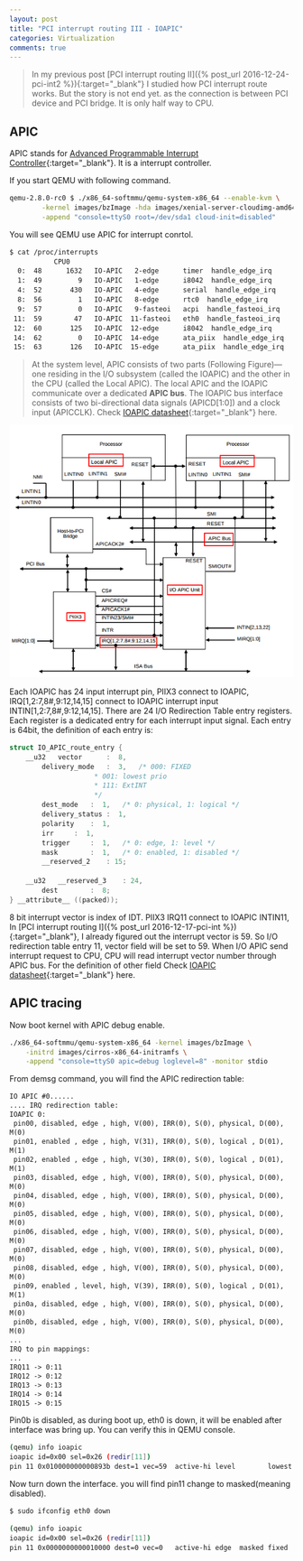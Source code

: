 ```yaml
---
layout: post 
title: "PCI interrupt routing III - IOAPIC"
categories: Virtualization 
comments: true
---
```


> In my previous post [PCI interrupt routing II]({% post_url 2016-12-24-pci-int2 %}){:target="_blank"}
I studied how PCI interrupt route works. But the story is not end yet. as the connection is between PCI device and PCI bridge.
It is only half way to CPU.

## APIC
APIC stands for [Advanced Programmable Interrupt Controller](https://en.wikipedia.org/wiki/Advanced_Programmable_Interrupt_Controller){:target="_blank"}.
It is a interrupt controller.

If you start QEMU with following command.

```bash
qemu-2.8.0-rc0 $ ./x86_64-softmmu/qemu-system-x86_64 --enable-kvm \
        -kernel images/bzImage -hda images/xenial-server-cloudimg-amd64-disk1.img -nographic \
        -append "console=ttyS0 root=/dev/sda1 cloud-init=disabled"
```

You will see QEMU use APIC for interrupt conrtol.

```bash
$ cat /proc/interrupts 
           CPU0       
  0:  48      1632   IO-APIC   2-edge      timer  handle_edge_irq
  1:  49         9   IO-APIC   1-edge      i8042  handle_edge_irq
  4:  52       430   IO-APIC   4-edge      serial  handle_edge_irq
  8:  56         1   IO-APIC   8-edge      rtc0  handle_edge_irq
  9:  57         0   IO-APIC   9-fasteoi   acpi  handle_fasteoi_irq
 11:  59        47   IO-APIC  11-fasteoi   eth0  handle_fasteoi_irq
 12:  60       125   IO-APIC  12-edge      i8042  handle_edge_irq
 14:  62         0   IO-APIC  14-edge      ata_piix  handle_edge_irq
 15:  63       126   IO-APIC  15-edge      ata_piix  handle_edge_irq
```

> At the system level, APIC consists of two parts (Following Figure)—one residing in the I/O subsystem (called the
IOAPIC) and the other in the CPU (called the Local APIC). The local APIC and the IOAPIC communicate over a
dedicated __APIC bus__. The IOAPIC bus interface consists of two bi-directional data signals (APICD[1:0]) and a
clock input (APICCLK). Check [IOAPIC datasheet](http://www.intel.com/design/chipsets/datashts/29056601.pdf){:target="_blank"} here.

![APIC](/images/virtualization/APIC.png "APIC")

Each IOAPIC has 24 input interrupt pin, PIIX3 connect to IOAPIC, IRQ[1,2:7,8#,9:12,14,15] connect to IOAPIC interrupt input INTIN[1,2:7,8#,9:12,14,15].
There are 24 I/O Redirection Table entry registers. Each register is a dedicated entry for each interrupt input signal.
Each entry is 64bit, the definition of each entry is:

```c
struct IO_APIC_route_entry {
    __u32   vector      :  8,
        delivery_mode   :  3,   /* 000: FIXED
                     * 001: lowest prio
                     * 111: ExtINT
                     */
        dest_mode   :  1,   /* 0: physical, 1: logical */
        delivery_status :  1,
        polarity    :  1,
        irr     :  1,
        trigger     :  1,   /* 0: edge, 1: level */
        mask        :  1,   /* 0: enabled, 1: disabled */
        __reserved_2    : 15;

    __u32   __reserved_3    : 24,
        dest        :  8;
} __attribute__ ((packed));
```

8 bit interrupt vector is index of IDT. PIIX3 IRQ11 connect to IOAPIC INTIN11,
In [PCI interrupt routing I]({% post_url 2016-12-17-pci-int %}){:target="_blank"}, 
I already figured out the interrupt vector is 59.
So I/O redirection table entry 11, vector field will be set to 59.
When I/O APIC send interrupt request to CPU, CPU will read interrupt vector number through APIC bus.
For the definition of other field 
Check [IOAPIC datasheet](http://www.intel.com/design/chipsets/datashts/29056601.pdf){:target="_blank"} here.

## APIC tracing
Now boot kernel with APIC debug enable.

```bash
./x86_64-softmmu/qemu-system-x86_64 -kernel images/bzImage \
    -initrd images/cirros-x86_64-initramfs \
    -append "console=ttyS0 apic=debug loglevel=8" -monitor stdio
```

From demsg command, you will find the APIC redirection table:

```
IO APIC #0......
.... IRQ redirection table:
IOAPIC 0:
 pin00, disabled, edge , high, V(00), IRR(0), S(0), physical, D(00), M(0)
 pin01, enabled , edge , high, V(31), IRR(0), S(0), logical , D(01), M(1)
 pin02, enabled , edge , high, V(30), IRR(0), S(0), logical , D(01), M(1)
 pin03, disabled, edge , high, V(00), IRR(0), S(0), physical, D(00), M(0)
 pin04, disabled, edge , high, V(00), IRR(0), S(0), physical, D(00), M(0)
 pin05, disabled, edge , high, V(00), IRR(0), S(0), physical, D(00), M(0)
 pin06, disabled, edge , high, V(00), IRR(0), S(0), physical, D(00), M(0)
 pin07, disabled, edge , high, V(00), IRR(0), S(0), physical, D(00), M(0)
 pin08, disabled, edge , high, V(00), IRR(0), S(0), physical, D(00), M(0)
 pin09, enabled , level, high, V(39), IRR(0), S(0), logical , D(01), M(1)
 pin0a, disabled, edge , high, V(00), IRR(0), S(0), physical, D(00), M(0)
 pin0b, disabled, edge , high, V(00), IRR(0), S(0), physical, D(00), M(0)
...
IRQ to pin mappings:
...
IRQ11 -> 0:11
IRQ12 -> 0:12
IRQ13 -> 0:13
IRQ14 -> 0:14
IRQ15 -> 0:15
```

Pin0b is disabled, as during boot up, eth0 is down, it will be enabled after interface was bring up.
You can verify this in QEMU console.

```bash
(qemu) info ioapic
ioapic id=0x00 sel=0x26 (redir[11])
pin 11 0x010000000000893b dest=1 vec=59  active-hi level        lowest logical
```

Now turn down the interface. you will find pin11 change to masked(meaning disabled).

```bash
$ sudo ifconfig eth0 down
```

```bash
(qemu) info ioapic
ioapic id=0x00 sel=0x26 (redir[11])
pin 11 0x0000000000010000 dest=0 vec=0   active-hi edge  masked fixed  physical
```

